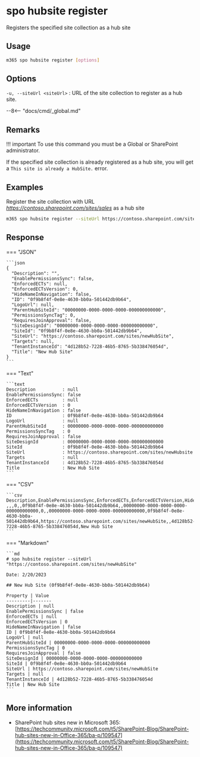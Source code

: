 # spo hubsite register

Registers the specified site collection as a hub site

## Usage

```sh
m365 spo hubsite register [options]
```

## Options

`-u, --siteUrl <siteUrl>`
: URL of the site collection to register as a hub site.

--8<-- "docs/cmd/_global.md"

## Remarks

!!! important
    To use this command you must be a Global or SharePoint administrator.

If the specified site collection is already registered as a hub site, you will get a `This site is already a HubSite.` error.

## Examples

Register the site collection with URL _https://contoso.sharepoint.com/sites/sales_ as a hub site

```sh
m365 spo hubsite register --siteUrl https://contoso.sharepoint.com/sites/sales
```

## Response

=== "JSON"

    ```json
    {
      "Description": "",
      "EnablePermissionsSync": false,
      "EnforcedECTs": null,
      "EnforcedECTsVersion": 0,
      "HideNameInNavigation": false,
      "ID": "0f9b8f4f-0e8e-4630-bb0a-501442db9b64",
      "LogoUrl": null,
      "ParentHubSiteId": "00000000-0000-0000-0000-000000000000",
      "PermissionsSyncTag": 0,
      "RequiresJoinApproval": false,
      "SiteDesignId": "00000000-0000-0000-0000-000000000000",
      "SiteId": "0f9b8f4f-0e8e-4630-bb0a-501442db9b64",
      "SiteUrl": "https://contoso.sharepoint.com/sites/newHubSite",
      "Targets": null,
      "TenantInstanceId": "4d128b52-7228-46b5-8765-5b338476054d",
      "Title": "New Hub Site"
    }
    ```

=== "Text"

    ```text
    Description          : null
    EnablePermissionsSync: false
    EnforcedECTs         : null
    EnforcedECTsVersion  : 0
    HideNameInNavigation : false
    ID                   : 0f9b8f4f-0e8e-4630-bb0a-501442db9b64
    LogoUrl              : null
    ParentHubSiteId      : 00000000-0000-0000-0000-000000000000
    PermissionsSyncTag   : 0
    RequiresJoinApproval : false
    SiteDesignId         : 00000000-0000-0000-0000-000000000000
    SiteId               : 0f9b8f4f-0e8e-4630-bb0a-501442db9b64
    SiteUrl              : https://contoso.sharepoint.com/sites/newHubsite
    Targets              : null
    TenantInstanceId     : 4d128b52-7228-46b5-8765-5b338476054d
    Title                : New Hub Site
    ```

=== "CSV"

    ```csv
    Description,EnablePermissionsSync,EnforcedECTs,EnforcedECTsVersion,HideNameInNavigation,ID,LogoUrl,ParentHubSiteId,PermissionsSyncTag,RequiresJoinApproval,SiteDesignId,SiteId,SiteUrl,Targets,TenantInstanceId,Title
    ,,,0,,0f9b8f4f-0e8e-4630-bb0a-501442db9b64,,00000000-0000-0000-0000-000000000000,0,,00000000-0000-0000-0000-000000000000,0f9b8f4f-0e8e-4630-bb0a-501442db9b64,https://contoso.sharepoint.com/sites/newHubSite,,4d128b52-7228-46b5-8765-5b338476054d,New Hub Site
    ```

=== "Markdown"

    ```md
    # spo hubsite register --siteUrl "https://contoso.sharepoint.com/sites/newHubSite"

    Date: 2/20/2023

    ## New Hub Site (0f9b8f4f-0e8e-4630-bb0a-501442db9b64)

    Property | Value
    ---------|-------
    Description | null
    EnablePermissionsSync | false
    EnforcedECTs | null
    EnforcedECTsVersion | 0
    HideNameInNavigation | false
    ID | 0f9b8f4f-0e8e-4630-bb0a-501442db9b64
    LogoUrl | null
    ParentHubSiteId | 00000000-0000-0000-0000-000000000000
    PermissionsSyncTag | 0
    RequiresJoinApproval | false
    SiteDesignId | 00000000-0000-0000-0000-000000000000
    SiteId | 0f9b8f4f-0e8e-4630-bb0a-501442db9b64
    SiteUrl | https://contoso.sharepoint.com/sites/newHubSite
    Targets | null
    TenantInstanceId | 4d128b52-7228-46b5-8765-5b338476054d
    Title | New Hub Site
    ```

## More information

- SharePoint hub sites new in Microsoft 365: [https://techcommunity.microsoft.com/t5/SharePoint-Blog/SharePoint-hub-sites-new-in-Office-365/ba-p/109547](https://techcommunity.microsoft.com/t5/SharePoint-Blog/SharePoint-hub-sites-new-in-Office-365/ba-p/109547)
